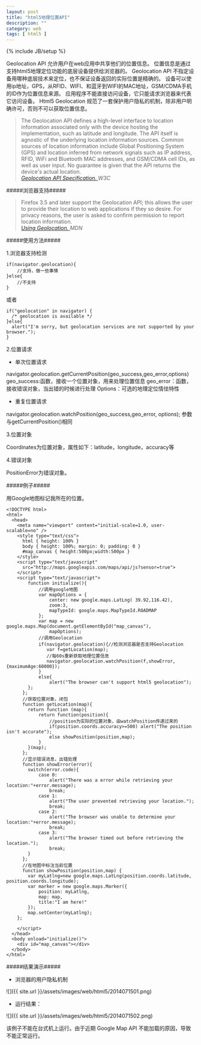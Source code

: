 ```yaml
---
layout: post
title: "html5地理位置API"
description: ""
category: web
tags: [ html5 ]
---
```

{% include JB/setup %}

Geolocation API 允许用户在web应用中共享他们的位置信息。
位置信息是通过支持html5地理定位功能的底层设备提供给浏览器的。
Geolocation API 不指定设备用哪种底层技术来定位，也不保证设备返回的实际位置是精确的。
设备可以使用ip地址，GPS，从RFID、WIFI、和蓝牙到WIFI的MAC地址，GSM/CDMA手机的ID作为位置信息来源。
应用程序不能直接访问设备，它只能请求浏览器来代表它访问设备。
Html5 Geolocation 规范了一套保护用户隐私的机制，除非用户明确许可，否则不可以获取位置信息。

<!-- more -->

> The Geolocation API defines a high-level interface to location information associated only with the device 
> hosting the implementation, such as latitude and longitude. 
> The API itself is agnostic of the underlying location information sources. 
> Common sources of location information include Global Positioning System (GPS) and 
> location inferred from network signals such as IP address, RFID, WiFi and Bluetooth MAC addresses, 
> and GSM/CDMA cell IDs, as well as user input. 
> No guarantee is given that the API returns the device's actual location.   
> [ *Geolocation API Specification.* ](http://dev.w3.org/geo/api/spec-source.html) *W3C*
 
#####浏览器支持#####

> Firefox 3.5 and later support the Geolocation API; 
> this allows the user to provide their location to web applications if they so desire. 
> For privacy reasons, the user is asked to confirm permission to report location information.  
> [ *Using Geolocation.* ](https://developer.mozilla.org/en-US/docs/Using_geolocation ) *MDN*


#####使用方法#####

1.浏览器支持检测

	if(navigator.geolocation){
	    //支持，做一些事情
	}else{
	    //不支持
	}
	
或者

	if("geolocation" in navigator) {
	  /* geolocation is available */
	}else{
	  alert("I'm sorry, but geolocation services are not supported by your browser.");
	}

2.位置请求

* 单次位置请求

navigator.geolocation.getCurrentPosition(geo_success,geo_error,options)
geo_success:函数，接收一个位置对象，用来处理位置信息
geo_error：函数，接收错误对象，当出错的时候进行处理
Options：可选的地理定位情怯特性


* 重复位置请求

navigator.geolocation.watchPosition(geo_success,geo_error, options);
参数与getCurrentPosition()相同

3.位置对象

Coordinates为位置对象，属性如下：latitude，longitude，accuracy等

4.错误对象

PositionError为错误对象。

#####例子#####

用Google地图标记我所在的位置。

	<!DOCTYPE html>
	<html>
	  <head>
	    <meta name="viewport" content="initial-scale=1.0, user-scalable=no" />
	    <style type="text/css">
	      html { height: 100% }
	      body { height: 100%; margin: 0; padding: 0 }
	      #map_canvas { height:500px;width:500px }
	    </style>
	    <script type="text/javascript"
	      src="http://maps.googleapis.com/maps/api/js?sensor=true">
	    </script>
	    <script type="text/javascript">
	        function initialize(){
	            //调用google地图
	            var mapOptions = {
	                center: new google.maps.LatLng( 39.92,116.42),
	                zoom:3,
	                mapTypeId: google.maps.MapTypeId.ROADMAP
	            };
	            var map = new google.maps.Map(document.getElementById("map_canvas"),
	                mapOptions);
	            //调用Geolocation
	            if(navigator.geolocation){//检测浏览器是否支持Geolocation
	               var f=getLocation(map);
	               //每60s重新获取地理位置信息
	               navigator.geolocation.watchPosition(f,showError,{maximumAge:60000});
	            }
	            else{
	                alert("The browser can't support html5 geolocation");
	        };
	      };
	      //获取位置对象，闭包
	      function getLocation(map){
	        return function (map){
	            return function(position){
	                //position为实际的位置对象，由watchPosition传递过来的
	                if(position.coords.accuracy>=500) alert("The position isn't accurate");
	                else showPosition(position,map);
	            }
	        }(map);
	      };
	      //显示错误消息，出错处理
	      function showError(error){
	        switch(error.code){
	            case 0:
	                alert("There was a error while retrieving your location:"+error.message);
	                break;
	            case 1:
	                alert("The user prevented retrieving your location.");
	                break;
	            case 2:
	                alert("The browser was unable to determine your location:"+error.message);
	                break;
	            case 3:
	                alert("The browser timed out before retrieving the location.");
	                break;
	        }
	      };
	      //在地图中标注当前位置
	      function showPosition(position,map) {
	        var myLatlng=new google.maps.LatLng(position.coords.latitude, position.coords.longitude);
	        var marker = new google.maps.Marker({
	            position: myLatlng,
	            map: map,
	            title:"I am here!"
	        });
	        map.setCenter(myLatlng);
	    };
		 
	    </script>
	  </head>
	  <body onload="initialize()">
		<div id="map_canvas"></div>
	  </body>
	</html>

#####结果演示#####

* 浏览器的用户隐私机制
 
![]({{ site.url }}/assets/images/web/html5/2014071501.png)

* 运行结果：
 
![]({{ site.url }}/assets/images/web/html5/2014071502.png)

该例子不能在台式机上运行。由于近期 Google Map API 不能加载的原因，导致不能正常运行。
